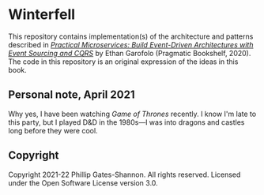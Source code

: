 # Winterfell

This repository contains implementation(s) of the architecture and patterns described in [_Practical Microservices: Build Event-Driven Architectures with Event Sourcing and CQRS_][1] by Ethan Garofolo (Pragmatic Bookshelf, 2020). The code in this repository is an original expression of the ideas in this book.

[1]: https://pragprog.com/titles/egmicro/practical-microservices/

## Personal note, April 2021

Why yes, I have been watching _Game of Thrones_ recently. I know I'm late to this party, but I played D&D in the 1980s&mdash;I was into dragons and castles long before they were cool.

## Copyright

Copyright 2021-22 Phillip Gates-Shannon. All rights reserved. Licensed under the Open Software License version 3.0.
